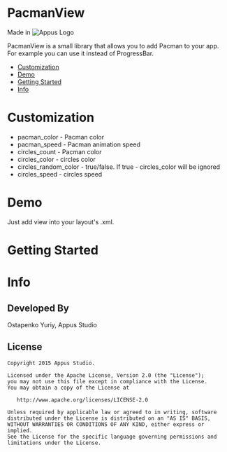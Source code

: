 # PacmanView
Made in ![Appus Logo](https://github.com/alexey-kubas-appus/PacmanView/blob/master/images/appus_logo.png?raw=true)

PacmanView is a small library that allows you to add Pacman to your app. For example you can use it instead of ProgressBar.

* [Customization](https://github.com/alexey-kubas-appus/PacmanView#Customization)
* [Demo](https://github.com/alexey-kubas-appus/PacmanView#Demo)
* [Getting Started](https://github.com/alexey-kubas-appus/PacmanView#GettingStarted)
* [Info](https://github.com/alexey-kubas-appus/PacmanView#Info)

# Customization

* pacman_color - Pacman color
* pacman_speed - Pacman animation speed
* circles_count - Pacman color
* circles_color - circles color
* circles_random_color - true/false. If true - circles_color will be ignored
* circles_speed - circles speed

# Demo

Just add view into your layout's .xml.

# Getting Started


# Info

## Developed By

Ostapenko Yuriy, Appus Studio

## License

```
Copyright 2015 Appus Studio.

Licensed under the Apache License, Version 2.0 (the "License");
you may not use this file except in compliance with the License.
You may obtain a copy of the License at

   http://www.apache.org/licenses/LICENSE-2.0

Unless required by applicable law or agreed to in writing, software
distributed under the License is distributed on an "AS IS" BASIS,
WITHOUT WARRANTIES OR CONDITIONS OF ANY KIND, either express or implied.
See the License for the specific language governing permissions and
limitations under the License.
```
